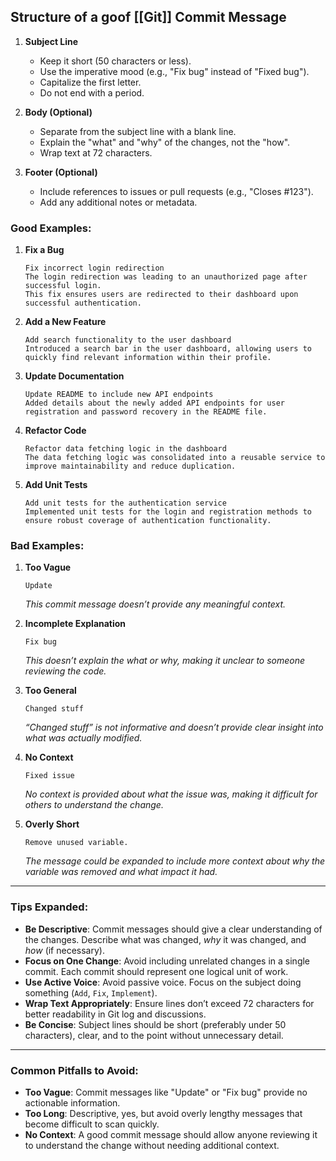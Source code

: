 ## Structure of a goof [[Git]] Commit Message

1. **Subject Line**
   - Keep it short (50 characters or less).
   - Use the imperative mood (e.g., "Fix bug" instead of "Fixed bug").
   - Capitalize the first letter.
   - Do not end with a period.

2. **Body (Optional)**
   - Separate from the subject line with a blank line.
   - Explain the "what" and "why" of the changes, not the "how".
   - Wrap text at 72 characters.

3. **Footer (Optional)**
   - Include references to issues or pull requests (e.g., "Closes #123").
   - Add any additional notes or metadata.

### **Good Examples**:

1. **Fix a Bug**  
   ```
   Fix incorrect login redirection
   The login redirection was leading to an unauthorized page after successful login. 
   This fix ensures users are redirected to their dashboard upon successful authentication.
   ```
   
2. **Add a New Feature**  
   ```
   Add search functionality to the user dashboard
   Introduced a search bar in the user dashboard, allowing users to quickly find relevant information within their profile.
   ```
   
3. **Update Documentation**  
   ```
   Update README to include new API endpoints
   Added details about the newly added API endpoints for user registration and password recovery in the README file.
   ```
   
4. **Refactor Code**  
   ```
   Refactor data fetching logic in the dashboard
   The data fetching logic was consolidated into a reusable service to improve maintainability and reduce duplication.
   ```
   
5. **Add Unit Tests**  
   ```
   Add unit tests for the authentication service
   Implemented unit tests for the login and registration methods to ensure robust coverage of authentication functionality.
   ```

### **Bad Examples**:

1. **Too Vague**  
   ```
   Update
   ```
   *This commit message doesn’t provide any meaningful context.*

2. **Incomplete Explanation**  
   ```
   Fix bug
   ```
   *This doesn’t explain the *what* or *why*, making it unclear to someone reviewing the code.*

3. **Too General**  
   ```
   Changed stuff
   ```
   *“Changed stuff” is not informative and doesn’t provide clear insight into what was actually modified.*

4. **No Context**  
   ```
   Fixed issue
   ```
   *No context is provided about what the issue was, making it difficult for others to understand the change.*

5. **Overly Short**  
   ```
   Remove unused variable.
   ```
   *The message could be expanded to include more context about why the variable was removed and what impact it had.*

---

### **Tips Expanded**:

- **Be Descriptive**: Commit messages should give a clear understanding of the changes. Describe what was changed, *why* it was changed, and *how* (if necessary).
- **Focus on One Change**: Avoid including unrelated changes in a single commit. Each commit should represent one logical unit of work.
- **Use Active Voice**: Avoid passive voice. Focus on the subject doing something (`Add`, `Fix`, `Implement`).
- **Wrap Text Appropriately**: Ensure lines don’t exceed 72 characters for better readability in Git log and discussions.
- **Be Concise**: Subject lines should be short (preferably under 50 characters), clear, and to the point without unnecessary detail.

---

### **Common Pitfalls** to Avoid:

- **Too Vague**: Commit messages like "Update" or "Fix bug" provide no actionable information.
- **Too Long**: Descriptive, yes, but avoid overly lengthy messages that become difficult to scan quickly.
- **No Context**: A good commit message should allow anyone reviewing it to understand the change without needing additional context.